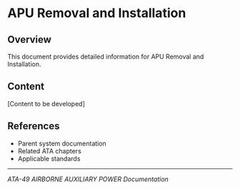 # APU Removal and Installation

## Overview

This document provides detailed information for APU Removal and Installation.

## Content

[Content to be developed]

## References

- Parent system documentation
- Related ATA chapters
- Applicable standards

---

*ATA-49 AIRBORNE AUXILIARY POWER Documentation*
